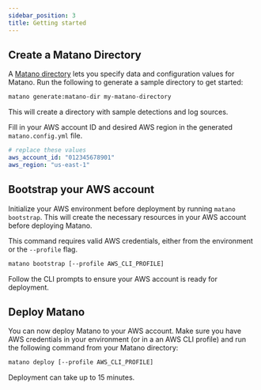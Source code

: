 ```yaml
---
sidebar_position: 3
title: Getting started
---
```


## Create a Matano Directory

A [Matano directory](./matano-directory.md) lets you specify data and configuration values for Matano. Run the following to generate a sample directory to get started:

```bash
matano generate:matano-dir my-matano-directory
```

This will create a directory with sample detections and log sources.

Fill in your AWS account ID and desired AWS region in the generated `matano.config.yml` file.

```yml
# replace these values
aws_account_id: "012345678901"
aws_region: "us-east-1"
```

## Bootstrap your AWS account

Initialize your AWS environment before deployment by running `matano bootstrap`. This will create the necessary resources in your AWS account before deploying Matano.

This command requires valid AWS credentials, either from the environment or the `--profile` flag.

```bash
matano bootstrap [--profile AWS_CLI_PROFILE]
```

Follow the CLI prompts to ensure your AWS account is ready for deployment.

## Deploy Matano

You can now deploy Matano to your AWS account. Make sure you have AWS credentials in your environment (or in a an AWS CLI profile) and run the following command from your Matano directory:

```bash
matano deploy [--profile AWS_CLI_PROFILE]
```

Deployment can take up to 15 minutes.

